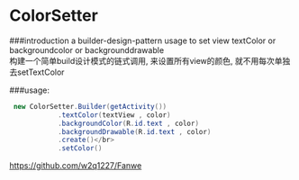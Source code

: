 # ColorSetter

###introduction
a builder-design-pattern usage to set view textColor or backgroundcolor or backgrounddrawable<br>
构建一个简单build设计模式的链式调用, 来设置所有view的颜色, 就不用每次单独去setTextColor

###usage:
``` java
 new ColorSetter.Builder(getActivity())
            .textColor(textView , color)
            .backgroundColor(R.id.text , color)
            .backgroundDrawable(R.id.text , color)
            .create()</br>
            .setColor()
``` 
https://github.com/w2q1227/Fanwe
